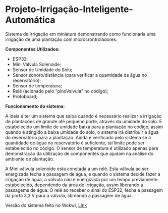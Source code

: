 # Projeto-Irrigação-Inteligente-Automática
Sistema de Irrigação em miniatura demonstrando como funcionaria uma irrigação de uma plantação com microcrontroladores.

<strong>Componentes Utilizados:</strong>
<ul>
  <li>ESP32;</li>
  <li>Mini Válvula Solenoide;</li>
  <li>Sensor de Umidade do Solo;</li>
  <li>Sensor sonoro/distância (para verificar a quantidade de água no reservatório);</li>
  <li>Sensor de temperatura;</li>
  <li>Relé (acionado pelo "pinoValvula" no código);</li>
  <li>Protoboard;</li>
</ul>

<strong>Funcionamento do sistema:</strong>
  <p>A ideia é ter um sistema que saiba quando é necessário realizar a irrigação de plantações de grande até pequeno porte, através da umidade do solo. É estabelecido um limite de umidade baixa para a plantação no código, assim quando é atingido a baixa umidade do solo, o sistema irá distribuir a água do reservatório para a plantação. Ainda é verificado pelo sistema se a quantidade de água no reservatório é suficiente, tal limite pode ser estabelecido no código. O sensor de temperatura é utilizado apenas para demonstração da utilização de componentes que ajudam na análise do ambiente de plantação.</p>
  <p></p>A Mini válvula solenoide esta conctada a um relé. Esta válvula ao ser energizada fecha a passagem de água, e quando o sistema decide fazer a irrigação de água, a válvula não é energizada por um tempo previamente estabelecido, dependendo da área de irrigação, assim liberando a passagems de água. O relé ao receber o sinal do ESP32, fecha a passagem da porta 3,3 V para a válvula, libreando a passagem de água.</p>


Versão do sistema feito no Wokwi, <a href="https://wokwi.com/projects/440668704348163073" target="blank">Link</a>


